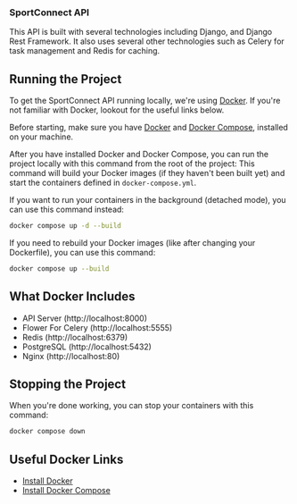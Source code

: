 ### SportConnect API

This API is built with several technologies including Django, and Django Rest Framework. It also uses several other technologies such as Celery for task management and Redis for caching.

## Running the Project 

To get the SportConnect API running locally, we're using [Docker](https://docker.com). If you're not familiar with Docker, lookout for the useful links below.

Before starting, make sure you have [Docker](https://docker.com) and [Docker Compose](https://docs.docker.com/compose/install/), installed on your machine.

After you have installed Docker and Docker Compose, you can run the project locally with this command from the root of the project:
This command will build your Docker images (if they haven't been built yet) and start the containers defined in `docker-compose.yml`.

If you want to run your containers in the background (detached mode), you can use this command instead:
```bash
docker compose up -d --build
```
If you need to rebuild your Docker images (like after changing your Dockerfile), you can use this command:
```bash
docker compose up --build
```

## What Docker Includes
- API Server (http://localhost:8000)
- Flower For Celery (http://localhost:5555)
- Redis (http://localhost:6379)
- PostgreSQL (http://localhost:5432)
- Nginx (http://localhost:80)

## Stopping the Project
When you're done working, you can stop your containers with this command:
```bash
docker compose down
```

## Useful Docker Links

- [Install Docker](https://docs.docker.com/get-docker/)
- [Install Docker Compose](https://docs.docker.com/compose/install/)